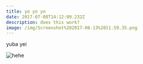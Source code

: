 ```yaml
---
title: yo yo yo
date: 2017-07-08T14:12:09.232Z
description: does this work?
image: /img/Screenshot%202017-06-13%2011.59.35.png
---
```

yuba yei

![hehe](/img/qXqr0-V4_400x400.jpg)
